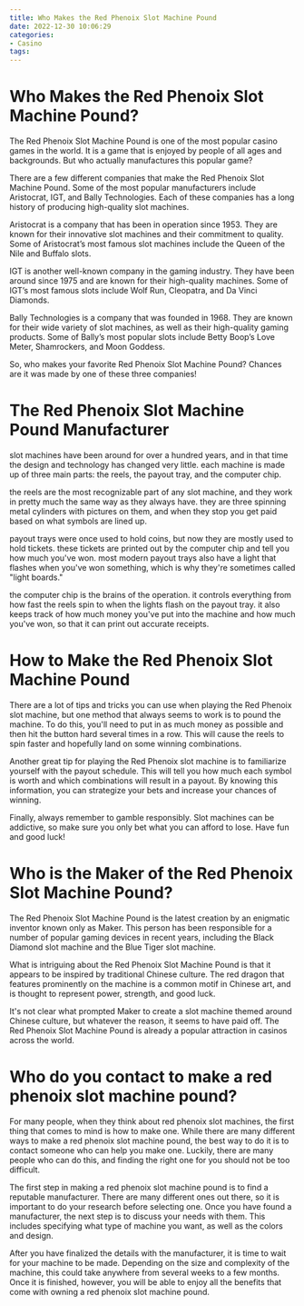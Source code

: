 ```yaml
---
title: Who Makes the Red Phenoix Slot Machine Pound
date: 2022-12-30 10:06:29
categories:
- Casino
tags:
---
```



#  Who Makes the Red Phenoix Slot Machine Pound?

The Red Phenoix Slot Machine Pound is one of the most popular casino games in the world. It is a game that is enjoyed by people of all ages and backgrounds. But who actually manufactures this popular game?

There are a few different companies that make the Red Phenoix Slot Machine Pound. Some of the most popular manufacturers include Aristocrat, IGT, and Bally Technologies. Each of these companies has a long history of producing high-quality slot machines.

Aristocrat is a company that has been in operation since 1953. They are known for their innovative slot machines and their commitment to quality. Some of Aristocrat’s most famous slot machines include the Queen of the Nile and Buffalo slots.

IGT is another well-known company in the gaming industry. They have been around since 1975 and are known for their high-quality machines. Some of IGT’s most famous slots include Wolf Run, Cleopatra, and Da Vinci Diamonds.

Bally Technologies is a company that was founded in 1968. They are known for their wide variety of slot machines, as well as their high-quality gaming products. Some of Bally’s most popular slots include Betty Boop’s Love Meter, Shamrockers, and Moon Goddess.

So, who makes your favorite Red Phenoix Slot Machine Pound? Chances are it was made by one of these three companies!

#  The Red Phenoix Slot Machine Pound Manufacturer

 slot machines have been around for over a hundred years, and in that time the design and technology has changed very little. each machine is made up of three main parts: the reels, the payout tray, and the computer chip.

the reels are the most recognizable part of any slot machine, and they work in pretty much the same way as they always have. they are three spinning metal cylinders with pictures on them, and when they stop you get paid based on what symbols are lined up.

payout trays were once used to hold coins, but now they are mostly used to hold tickets. these tickets are printed out by the computer chip and tell you how much you've won. most modern payout trays also have a light that flashes when you've won something, which is why they're sometimes called "light boards."

the computer chip is the brains of the operation. it controls everything from how fast the reels spin to when the lights flash on the payout tray. it also keeps track of how much money you've put into the machine and how much you've won, so that it can print out accurate receipts.

#  How to Make the Red Phenoix Slot Machine Pound

There are a lot of tips and tricks you can use when playing the Red Phenoix slot machine, but one method that always seems to work is to pound the machine. To do this, you'll need to put in as much money as possible and then hit the button hard several times in a row. This will cause the reels to spin faster and hopefully land on some winning combinations.

Another great tip for playing the Red Phenoix slot machine is to familiarize yourself with the payout schedule. This will tell you how much each symbol is worth and which combinations will result in a payout. By knowing this information, you can strategize your bets and increase your chances of winning.

Finally, always remember to gamble responsibly. Slot machines can be addictive, so make sure you only bet what you can afford to lose. Have fun and good luck!

#  Who is the Maker of the Red Phenoix Slot Machine Pound?

The Red Phenoix Slot Machine Pound is the latest creation by an enigmatic inventor known only as Maker. This person has been responsible for a number of popular gaming devices in recent years, including the Black Diamond slot machine and the Blue Tiger slot machine.

What is intriguing about the Red Phenoix Slot Machine Pound is that it appears to be inspired by traditional Chinese culture. The red dragon that features prominently on the machine is a common motif in Chinese art, and is thought to represent power, strength, and good luck.

It's not clear what prompted Maker to create a slot machine themed around Chinese culture, but whatever the reason, it seems to have paid off. The Red Phenoix Slot Machine Pound is already a popular attraction in casinos across the world.

#  Who do you contact to make a red phenoix slot machine pound?

For many people, when they think about red phenoix slot machines, the first thing that comes to mind is how to make one. While there are many different ways to make a red phenoix slot machine pound, the best way to do it is to contact someone who can help you make one. Luckily, there are many people who can do this, and finding the right one for you should not be too difficult.

The first step in making a red phenoix slot machine pound is to find a reputable manufacturer. There are many different ones out there, so it is important to do your research before selecting one. Once you have found a manufacturer, the next step is to discuss your needs with them. This includes specifying what type of machine you want, as well as the colors and design.

After you have finalized the details with the manufacturer, it is time to wait for your machine to be made. Depending on the size and complexity of the machine, this could take anywhere from several weeks to a few months. Once it is finished, however, you will be able to enjoy all the benefits that come with owning a red phenoix slot machine pound.